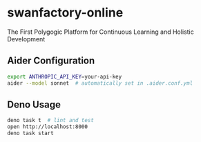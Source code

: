 # swanfactory-online

The First Polygogic Platform for Continuous Learning and Holistic Development

## Aider Configuration

```sh
export ANTHROPIC_API_KEY=your-api-key
aider --model sonnet  # automatically set in .aider.conf.yml
```

## Deno Usage

```sh
deno task t  # lint and test
open http://localhost:8000
deno task start

```
